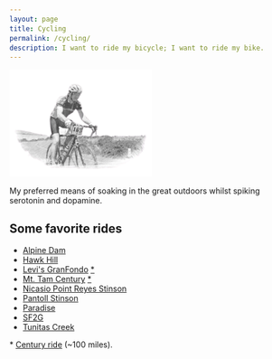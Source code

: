 ```yaml
---
layout: page
title: Cycling
permalink: /cycling/
description: I want to ride my bicycle; I want to ride my bike.
---
```

<img src="/assets/og/marin.ride.bw.png" width="50%" height="50%">

My preferred means of soaking in the great outdoors whilst spiking serotonin and dopamine.

## Some favorite rides
- [Alpine Dam](/alpine-dam/)
- [Hawk Hill](/hawk-hill/)
- [Levi's GranFondo](/levis/) [*](/centuries/)
- [Mt. Tam Century](/mt-tam-century/) [*](/centuries/)
- [Nicasio Point Reyes Stinson](/point-reyes/)
- [Pantoll Stinson](/pantoll/)
- [Paradise](/paradise/)
- [SF2G](/sf2g/)
- [Tunitas Creek](/tunitas/)

<span class="muted small">* [Century ride](/centuries/) (~100 miles).</span>